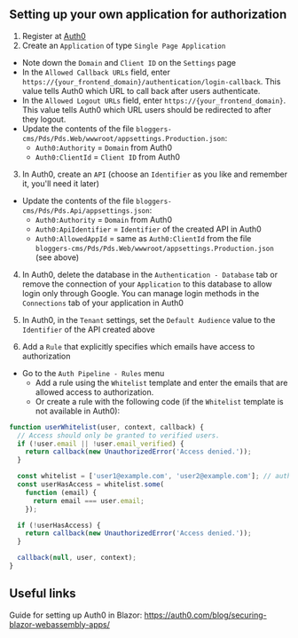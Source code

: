 ## Setting up your own application for authorization

1. Register at [Auth0](https://auth0.com/)
2. Create an `Application` of type `Single Page Application`
* Note down the `Domain` and `Client ID` on the `Settings` page
* In the `Allowed Callback URLs` field, enter `https://{your_frontend_domain}/authentication/login-callback`.
This value tells Auth0 which URL to call back after users authenticate.
* In the `Allowed Logout URLs` field, enter `https://{your_frontend_domain}`.
This value tells Auth0 which URL users should be redirected to after they logout.
* Update the contents of the file `bloggers-cms/Pds/Pds.Web/wwwroot/appsettings.Production.json`:
   * `Auth0:Authority` = `Domain` from Auth0
   * `Auth0:ClientId` = `Client ID` from Auth0
3. In Auth0, create an `API` (choose an `Identifier` as you like and remember it, you'll need it later)
* Update the contents of the file `bloggers-cms/Pds/Pds.Api/appsettings.json`:
   * `Auth0:Authority` = `Domain` from Auth0
   * `Auth0:ApiIdentifier` = `Identifier` of the created API in Auth0
   * `Auth0:AllowedAppId` = same as `Auth0:ClientId` from the file `bloggers-cms/Pds/Pds.Web/wwwroot/appsettings.Production.json` (see above)

4. In Auth0, delete the database in the `Authentication - Database` tab or remove the connection of your `Application` to this database to allow login only through Google. You can manage login methods in the `Connections` tab of your application in Auth0

5. In Auth0, in the `Tenant` settings, set the `Default Audience` value to the `Identifier` of the API created above

6. Add a `Rule` that explicitly specifies which emails have access to authorization
* Go to the `Auth Pipeline - Rules` menu
   * Add a rule using the `Whitelist` template and enter the emails that are allowed access to authorization.
   * Or create a rule with the following code (if the `Whitelist` template is not available in Auth0):
```javascript
function userWhitelist(user, context, callback) {
  // Access should only be granted to verified users.
  if (!user.email || !user.email_verified) {
    return callback(new UnauthorizedError('Access denied.'));
  }

  const whitelist = ['user1@example.com', 'user2@example.com']; // authorized users
  const userHasAccess = whitelist.some(
    function (email) {
      return email === user.email;
    });

  if (!userHasAccess) {
    return callback(new UnauthorizedError('Access denied.'));
  }

  callback(null, user, context);
}
```

## Useful links
Guide for setting up Auth0 in Blazor: https://auth0.com/blog/securing-blazor-webassembly-apps/
